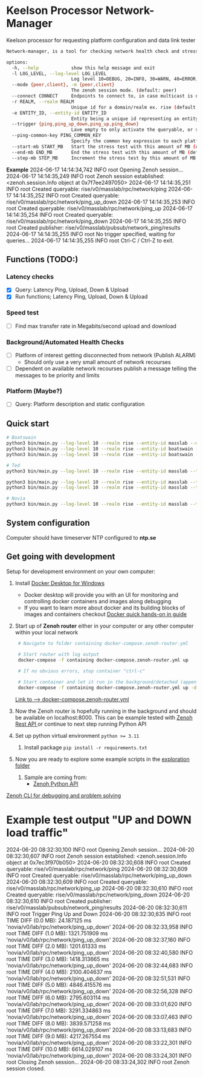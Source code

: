 
# Keelson Processor Network-Manager

Keelson processor for requesting platform configuration and data link tester

```bash
Network-manager, is a tool for checking network health check and stresses test. More coming soon!

options:
  -h, --help            show this help message and exit
  -l LOG_LEVEL, --log-level LOG_LEVEL
                        Log level 10=DEBUG, 20=INFO, 30=WARN, 40=ERROR, 50=CRITICAL 0=NOTSET (default: 30)
  --mode {peer,client}, -m {peer,client}
                        The zenoh session mode. (default: peer)
  --connect CONNECT     Endpoints to connect to, in case multicast is not working. ex. tcp/localhost:7447 (default: None)
  -r REALM, --realm REALM
                        Unique id for a domain/realm ex. rise (default: rise)
  -e ENTITY_ID, --entity-id ENTITY_ID
                        Entity being a unique id representing an entity within the realm ex, boatswain (default: None)
  --trigger {ping,ping_up_down,ping_up,ping_down}
                        Lave empty to only activate the queryable, or specify the test to trigger (default: None)
  --ping-common-key PING_COMMON_KEY
                        Specify the common key expression to each platform {realm}/v{major_version}/{entity_id} (default: None)
  --start-mb START_MB   Start the stress test with this amount of MB (default: 0.0)
  --end-mb END_MB       End the stress test with this amount of MB (default: 10.0)
  --step-mb STEP_MB     Increment the stress test by this amount of MB (default: 1.0)
```

**Example**
2024-06-17 14:14:34,742 INFO root Opening Zenoh session...
2024-06-17 14:14:35,249 INFO root Zenoh session established: <zenoh.session.Info object at 0x7f7ee2497050>
2024-06-17 14:14:35,251 INFO root Created queryable: rise/v0/masslab/rpc/network/ping
2024-06-17 14:14:35,252 INFO root Created queryable: rise/v0/masslab/rpc/network/ping_up_down
2024-06-17 14:14:35,253 INFO root Created queryable: rise/v0/masslab/rpc/network/ping_up
2024-06-17 14:14:35,254 INFO root Created queryable: rise/v0/masslab/rpc/network/ping_down
2024-06-17 14:14:35,255 INFO root Created publisher: rise/v0/masslab/pubsub/network_ping/results
2024-06-17 14:14:35,255 INFO root No trigger specified, waiting for queries...
2024-06-17 14:14:35,255 INFO root Ctrl-C / Ctrl-Z to exit.


## Functions (TODO:)

### Latency checks

- [X] Query: Latency Ping, Upload, Down & Upload
- [X] Run functions; Latency Ping, Upload, Down & Upload

### Speed test

- [ ] Find max transfer rate in Megabits/second upload and download

### Background/Automated Health Checks

- [ ] Platform of interest getting disconnected from network (Publish ALARM)
  - Should only use a very small amount of network recourses
- [ ] Dependent on available network recourses publish a message telling the messages to be priority and limits

### Platform (Maybe?)

- [ ] Query: Platform description and static configuration


## Quick start

```bash
# Boatswain
python3 bin/main.py --log-level 10 --realm rise --entity-id masslab --mode client --connect tcp/localhost:7448
python3 bin/main.py --log-level 10 --realm rise --entity-id boatswain --trigger ping --ping-common-key rise/v0/ted 
python3 bin/main.py --log-level 10 --realm rise --entity-id boatswain --trigger ping_up_down --ping-common-key rise/v0/ted 

# Ted 
python3 bin/main.py --log-level 10 --realm rise --entity-id masslab --trigger ping --ping-common-key rise/v0/boatswain 

python3 bin/main.py --log-level 10 --realm rise --entity-id masslab --trigger ping_up_down --ping-common-key rise/v0/ted 
python3 bin/main.py --log-level 10 --realm rise --entity-id masslab --trigger ping_up_down --ping-common-key rise/v0/boatswain 

# Novia
python3 bin/main.py --log-level 10 --realm rise --entity-id masslab --trigger ping_up_down --ping-common-key novia/v0/lab 

```

## System configuration

Computer should have timeserver NTP configured to **ntp.se**

## Get going with development

Setup for development environment on your own computer:

1) Install [Docker Desktop for Windows](https://docs.docker.com/desktop/install/windows-install/)
   - Docker desktop will provide you with an UI for monitoring and controlling docker containers and images along debugging 
   - If you want to learn more about docker and its building blocks of images and containers checkout [Docker quick hands-on in guide](https://docs.docker.com/guides/get-started/)
2) Start up of **Zenoh router** either in your computer or any other computer within your local network 

   ```bash
    # Navigate to folder containing docker-compose.zenoh-router.yml
  
    # Start router with log output 
    docker-compose -f containing docker-compose.zenoh-router.yml up

    # If no obvious errors, stop container "ctrl-c"

    # Start container and let it run in the background/detached (append -d) 
    docker-compose -f containing docker-compose.zenoh-router.yml up -d
   ```

    [Link to --> docker-compose.zenoh-router.yml](docker-compose.zenoh-router.yml)

1) Now the Zenoh router is hopefully running in the background and should be available on localhost:8000. This can be example tested with [Zenoh Rest API ](https://zenoh.io/docs/apis/rest/) or continue to next step running Python API
2) Set up python virtual environment  `python >= 3.11`
   1) Install package `pip install -r requirements.txt`
3)  Now you are ready to explore some example scripts in the [exploration folder](./exploration/) 
    1)  Sample are coming from:
         -   [Zenoh Python API ](https://zenoh-python.readthedocs.io/en/0.10.1-rc/#quick-start-examples)


[Zenoh CLI for debugging and problem solving](https://github.com/RISE-Maritime/zenoh-cli)



# Example test output "UP and DOWN load traffic" 

2024-06-20 08:32:30,100 INFO root Opening Zenoh session...
2024-06-20 08:32:30,607 INFO root Zenoh session established: <zenoh.session.Info object at 0x7ec3f970b050>
2024-06-20 08:32:30,608 INFO root Created queryable: rise/v0/masslab/rpc/network/ping
2024-06-20 08:32:30,609 INFO root Created queryable: rise/v0/masslab/rpc/network/ping_up_down
2024-06-20 08:32:30,609 INFO root Created queryable: rise/v0/masslab/rpc/network/ping_up
2024-06-20 08:32:30,610 INFO root Created queryable: rise/v0/masslab/rpc/network/ping_down
2024-06-20 08:32:30,610 INFO root Created publisher: rise/v0/masslab/pubsub/network_ping/results
2024-06-20 08:32:30,611 INFO root Trigger Ping Up and Down
2024-06-20 08:32:30,635 INFO root TIME DIFF (0.0 MB): 24.187125 ms  'novia/v0/lab/rpc/network/ping_up_down' 
2024-06-20 08:32:33,958 INFO root TIME DIFF (1.0 MB): 1321.751909 ms  'novia/v0/lab/rpc/network/ping_up_down' 
2024-06-20 08:32:37,160 INFO root TIME DIFF (2.0 MB): 1201.61333 ms  'novia/v0/lab/rpc/network/ping_up_down' 
2024-06-20 08:32:40,580 INFO root TIME DIFF (3.0 MB): 1418.313665 ms  'novia/v0/lab/rpc/network/ping_up_down' 
2024-06-20 08:32:44,683 INFO root TIME DIFF (4.0 MB): 2100.404637 ms  'novia/v0/lab/rpc/network/ping_up_down' 
2024-06-20 08:32:51,531 INFO root TIME DIFF (5.0 MB): 4846.415576 ms  'novia/v0/lab/rpc/network/ping_up_down' 
2024-06-20 08:32:56,328 INFO root TIME DIFF (6.0 MB): 2795.603114 ms  'novia/v0/lab/rpc/network/ping_up_down' 
2024-06-20 08:33:01,620 INFO root TIME DIFF (7.0 MB): 3291.334863 ms  'novia/v0/lab/rpc/network/ping_up_down' 
2024-06-20 08:33:07,463 INFO root TIME DIFF (8.0 MB): 3839.571258 ms  'novia/v0/lab/rpc/network/ping_up_down' 
2024-06-20 08:33:13,683 INFO root TIME DIFF (9.0 MB): 4217.267554 ms  'novia/v0/lab/rpc/network/ping_up_down' 
2024-06-20 08:33:22,301 INFO root TIME DIFF (10.0 MB): 6614.029107 ms  'novia/v0/lab/rpc/network/ping_up_down' 
2024-06-20 08:33:24,301 INFO root Closing Zenoh session...
2024-06-20 08:33:24,302 INFO root Zenoh session closed.